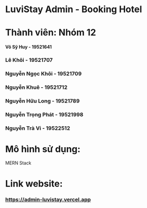 # LuviStay Admin - Booking Hotel

# Thành viên: Nhóm 12

#### Võ Sỹ Huy - 19521641 
### Lê Khôi - 19521707
### Nguyễn Ngọc Khôi - 19521709
### Nguyễn Khuê - 19521712
### Nguyễn Hữu Long - 19521789
### Nguyễn Trọng Phát - 19521998
### Nguyễn Trà Vi - 19522512

# Mô hình sử dụng:
MERN Stack

# Link website: 
### https://admin-luvistay.vercel.app

